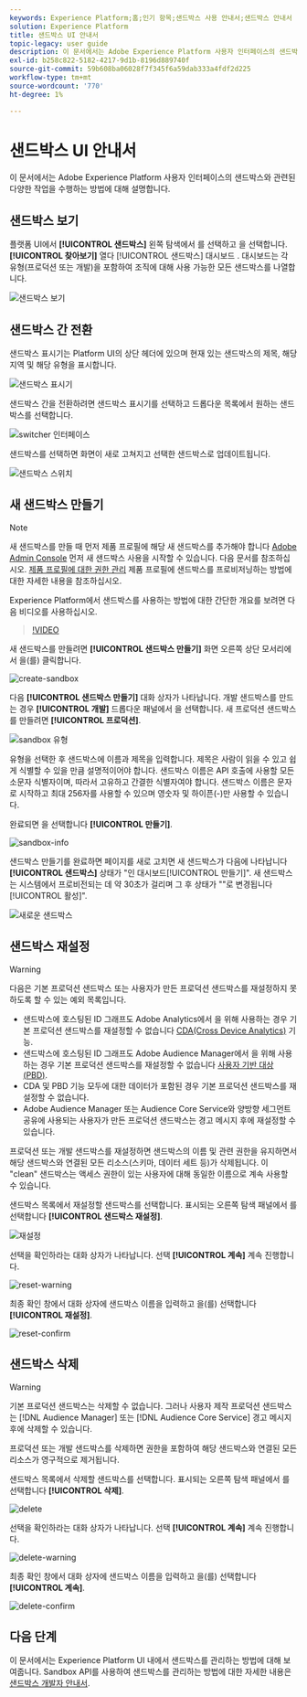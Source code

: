 ```yaml
---
keywords: Experience Platform;홈;인기 항목;샌드박스 사용 안내서;샌드박스 안내서
solution: Experience Platform
title: 샌드박스 UI 안내서
topic-legacy: user guide
description: 이 문서에서는 Adobe Experience Platform 사용자 인터페이스의 샌드박스와 관련된 다양한 작업을 수행하는 방법에 대해 설명합니다.
exl-id: b258c822-5182-4217-9d1b-8196d889740f
source-git-commit: 59b608ba06028f7f345f6a59dab333a4fdf2d225
workflow-type: tm+mt
source-wordcount: '770'
ht-degree: 1%

---
```


# 샌드박스 UI 안내서

이 문서에서는 Adobe Experience Platform 사용자 인터페이스의 샌드박스와 관련된 다양한 작업을 수행하는 방법에 대해 설명합니다.

## 샌드박스 보기

플랫폼 UI에서 **[!UICONTROL 샌드박스]** 왼쪽 탐색에서 를 선택하고 을 선택합니다. **[!UICONTROL 찾아보기]** 열다 [!UICONTROL 샌드박스] 대시보드 . 대시보드는 각 유형(프로덕션 또는 개발)을 포함하여 조직에 대해 사용 가능한 모든 샌드박스를 나열합니다.

![샌드박스 보기](../images/ui/view-sandboxes.png)

## 샌드박스 간 전환

샌드박스 표시기는 Platform UI의 상단 헤더에 있으며 현재 있는 샌드박스의 제목, 해당 지역 및 해당 유형을 표시합니다.

![샌드박스 표시기](../images/ui/sandbox-indicator.png)

샌드박스 간을 전환하려면 샌드박스 표시기를 선택하고 드롭다운 목록에서 원하는 샌드박스를 선택합니다.

![switcher 인터페이스](../images/ui/switcher-interface.png)

샌드박스를 선택하면 화면이 새로 고쳐지고 선택한 샌드박스로 업데이트됩니다.

![샌드박스 스위치](../images/ui/sandbox-switched.png)

## 새 샌드박스 만들기

>[!NOTE]
>
>새 샌드박스를 만들 때 먼저 제품 프로필에 해당 새 샌드박스를 추가해야 합니다 [Adobe Admin Console](https://adminconsole.adobe.com/) 먼저 새 샌드박스 사용을 시작할 수 있습니다. 다음 문서를 참조하십시오. [제품 프로필에 대한 권한 관리](../../access-control/ui/permissions.md) 제품 프로필에 샌드박스를 프로비저닝하는 방법에 대한 자세한 내용을 참조하십시오.

Experience Platform에서 샌드박스를 사용하는 방법에 대한 간단한 개요를 보려면 다음 비디오를 사용하십시오.

>[!VIDEO](https://video.tv.adobe.com/v/29838/?quality=12&learn=on)

새 샌드박스를 만들려면 **[!UICONTROL 샌드박스 만들기]** 화면 오른쪽 상단 모서리에서 을(를) 클릭합니다.

![create-sandbox](../images/ui/create-sandbox.png)

다음 **[!UICONTROL 샌드박스 만들기]** 대화 상자가 나타납니다. 개발 샌드박스를 만드는 경우 **[!UICONTROL 개발]** 드롭다운 패널에서 을 선택합니다. 새 프로덕션 샌드박스를 만들려면 **[!UICONTROL 프로덕션]**.

![sandbox 유형](../images/ui/sandbox-type.png)

유형을 선택한 후 샌드박스에 이름과 제목을 입력합니다. 제목은 사람이 읽을 수 있고 쉽게 식별할 수 있을 만큼 설명적이어야 합니다. 샌드박스 이름은 API 호출에 사용할 모든 소문자 식별자이며, 따라서 고유하고 간결한 식별자여야 합니다. 샌드박스 이름은 문자로 시작하고 최대 256자를 사용할 수 있으며 영숫자 및 하이픈(-)만 사용할 수 있습니다.

완료되면 을 선택합니다 **[!UICONTROL 만들기]**.

![sandbox-info](../images/ui/sandbox-info.png)

샌드박스 만들기를 완료하면 페이지를 새로 고치면 새 샌드박스가 다음에 나타납니다 **[!UICONTROL 샌드박스]** 상태가 &quot;인 대시보드[!UICONTROL 만들기]&quot;. 새 샌드박스는 시스템에서 프로비전되는 데 약 30초가 걸리며 그 후 상태가 &quot;&quot;로 변경됩니다[!UICONTROL 활성]&quot;.

![새로운 샌드박스](../images/ui/new-sandbox.png)

## 샌드박스 재설정

>[!WARNING]
>
>다음은 기본 프로덕션 샌드박스 또는 사용자가 만든 프로덕션 샌드박스를 재설정하지 못하도록 할 수 있는 예외 목록입니다. <ul><li>샌드박스에 호스팅된 ID 그래프도 Adobe Analytics에서 을 위해 사용하는 경우 기본 프로덕션 샌드박스를 재설정할 수 없습니다 [CDA(Cross Device Analytics)](https://experienceleague.adobe.com/docs/analytics/components/cda/overview.html) 기능.</li><li>샌드박스에 호스팅된 ID 그래프도 Adobe Audience Manager에서 을 위해 사용하는 경우 기본 프로덕션 샌드박스를 재설정할 수 없습니다 [사용자 기반 대상(PBD)](https://experienceleague.adobe.com/docs/audience-manager/user-guide/features/destinations/people-based/people-based-destinations-overview.html).</li><li>CDA 및 PBD 기능 모두에 대한 데이터가 포함된 경우 기본 프로덕션 샌드박스를 재설정할 수 없습니다.</li><li>Adobe Audience Manager 또는 Audience Core Service와 양방향 세그먼트 공유에 사용되는 사용자가 만든 프로덕션 샌드박스는 경고 메시지 후에 재설정할 수 있습니다.</li></ul>

프로덕션 또는 개발 샌드박스를 재설정하면 샌드박스의 이름 및 관련 권한을 유지하면서 해당 샌드박스와 연결된 모든 리소스(스키마, 데이터 세트 등)가 삭제됩니다. 이 &quot;clean&quot; 샌드박스는 액세스 권한이 있는 사용자에 대해 동일한 이름으로 계속 사용할 수 있습니다.

샌드박스 목록에서 재설정할 샌드박스를 선택합니다. 표시되는 오른쪽 탐색 패널에서 를 선택합니다 **[!UICONTROL 샌드박스 재설정]**.

![재설정](../images/ui/reset.png)

선택을 확인하라는 대화 상자가 나타납니다. 선택 **[!UICONTROL 계속]** 계속 진행합니다.

![reset-warning](../images/ui/reset-warning.png)

최종 확인 창에서 대화 상자에 샌드박스 이름을 입력하고 을(를) 선택합니다 **[!UICONTROL 재설정]**.

![reset-confirm](../images/ui/reset-confirm.png)

## 샌드박스 삭제

>[!WARNING]
>
>기본 프로덕션 샌드박스는 삭제할 수 없습니다. 그러나 사용자 제작 프로덕션 샌드박스는 [!DNL Audience Manager] 또는 [!DNL Audience Core Service] 경고 메시지 후에 삭제할 수 있습니다.

프로덕션 또는 개발 샌드박스를 삭제하면 권한을 포함하여 해당 샌드박스와 연결된 모든 리소스가 영구적으로 제거됩니다.

샌드박스 목록에서 삭제할 샌드박스를 선택합니다. 표시되는 오른쪽 탐색 패널에서 를 선택합니다 **[!UICONTROL 삭제]**.

![delete](../images/ui/delete.png)

선택을 확인하라는 대화 상자가 나타납니다. 선택 **[!UICONTROL 계속]** 계속 진행합니다.

![delete-warning](../images/ui/delete-warning.png)

최종 확인 창에서 대화 상자에 샌드박스 이름을 입력하고 을(를) 선택합니다  **[!UICONTROL 계속]**.

![delete-confirm](../images/ui/delete-confirm.png)

## 다음 단계

이 문서에서는 Experience Platform UI 내에서 샌드박스를 관리하는 방법에 대해 보여줍니다. Sandbox API를 사용하여 샌드박스를 관리하는 방법에 대한 자세한 내용은 [샌드박스 개발자 안내서](../api/getting-started.md).
